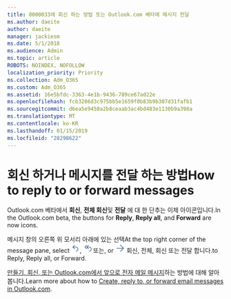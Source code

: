 ```yaml
---
title: 8000033에 회신 하는 방법 또는 Outlook.com 베타에 메시지 전달
ms.author: daeite
author: daeite
manager: jackiesm
ms.date: 5/1/2018
ms.audience: Admin
ms.topic: article
ROBOTS: NOINDEX, NOFOLLOW
localization_priority: Priority
ms.collection: Adm_O365
ms.custom: Adm_O365
ms.assetid: 16e5bfdc-3363-4e1b-9436-789ce67ad22e
ms.openlocfilehash: fcb3206d3c975bb5e1659f0b83b9b307d31fafb1
ms.sourcegitcommit: d6ea5e9458a2b8ceaab3ac4bd483e1130b9a398a
ms.translationtype: MT
ms.contentlocale: ko-KR
ms.lasthandoff: 01/15/2019
ms.locfileid: "28298622"
---
```

# <a name="how-to-reply-to-or-forward-messages"></a><span data-ttu-id="33faa-102">회신 하거나 메시지를 전달 하는 방법</span><span class="sxs-lookup"><span data-stu-id="33faa-102">How to reply to or forward messages</span></span>

<span data-ttu-id="33faa-103">Outlook.com 베타에서 **회신**, **전체 회신**및 **전달** 에 대 한 단추는 이제 아이콘입니다.</span><span class="sxs-lookup"><span data-stu-id="33faa-103">In the Outlook.com beta, the buttons for **Reply**, **Reply all**, and **Forward** are now icons.</span></span> 
  
<span data-ttu-id="33faa-104">메시지 창의 오른쪽 위 모서리 아래에 있는 선택</span><span class="sxs-lookup"><span data-stu-id="33faa-104">At the top right corner of the message pane, select</span></span> ![회신](media/08ad5200-369a-4a2f-bef5-ebdcbef5545f.png)<span data-ttu-id="33faa-106">,</span><span class="sxs-lookup"><span data-stu-id="33faa-106"></span></span> ![전체 회신](media/be5f41a1-dbea-471f-ba5d-7be4256922d2.png)<span data-ttu-id="33faa-108">또는</span><span class="sxs-lookup"><span data-stu-id="33faa-108">, or</span></span> ![전달](media/29fd06ec-1642-40d1-8faa-ec437ef156fc.png) <span data-ttu-id="33faa-110">회신, 전체, 회신 또는 전달 합니다.</span><span class="sxs-lookup"><span data-stu-id="33faa-110">to Reply, Reply all, or Forward.</span></span> 
  
<span data-ttu-id="33faa-111">[만들기, 회신, 또는 Outlook.com에서 앞으로 전자 메일 메시지](https://go.microsoft.com/fwlink/p/?linkid=873141)하는 방법에 대해 알아봅니다.</span><span class="sxs-lookup"><span data-stu-id="33faa-111">Learn more about how to [Create, reply to, or forward email messages in Outlook.com](https://go.microsoft.com/fwlink/p/?linkid=873141).</span></span>
  

